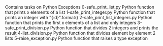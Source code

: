 Contains tasks on Python Exceptions
0-safe_print_list.py	Python function that prints x elements of a list
1-safe_print_integer.py	Python function that prints an integer with "{:d}".format()
2-safe_print_list_integers.py	Python function that prints the first x elements of a list and only integers
3-safe_print_division.py	Python function that divides 2 integers and prints the result
4-list_division.py	Python function that divides element by element 2 lists
5-raise_exception.py	Python function that raises a type exception
